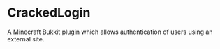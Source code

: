 # CrackedLogin
A Minecraft Bukkit plugin which allows authentication of users using an external site.
